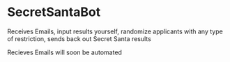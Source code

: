 # SecretSantaBot
Receives Emails, input results yourself, randomize applicants with any type of restriction, sends back out Secret Santa results

Recieves Emails will soon be automated
